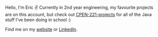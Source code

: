 Hello, I'm Eric ✌ Currently in 2nd year engineering, my favourite projects are on this account, but check out [CPEN-221-projects](https://github.com/CPEN-221-projects) for all of the Java stuff I've been doing in school :)

Find me on my [website](https://eric-ptn.github.io/) or [LinkedIn](https://www.linkedin.com/in/ericp2022/).
